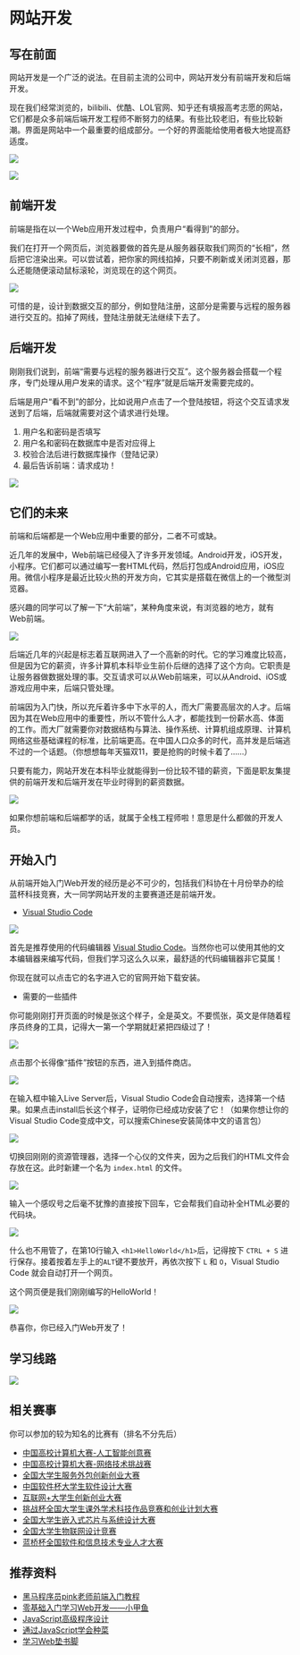# 网站开发

## 写在前面

网站开发是一个广泛的说法。在目前主流的公司中，网站开发分有前端开发和后端开发。

现在我们经常浏览的，bilibili、优酷、LOL官网、知乎还有填报高考志愿的网站，它们都是众多前端后端开发工程师不断努力的结果。有些比较老旧，有些比较新潮。界面是网站中一个最重要的组成部分。一个好的界面能给使用者极大地提高舒适度。

![](https://hellokexie.obs.cn-north-4.myhuaweicloud.com/docs/introduction/image/md/web/zhihu.png)

![](https://hellokexie.obs.cn-north-4.myhuaweicloud.com/docs/introduction/image/md/web/bilibili.png)

## 前端开发

前端是指在以一个Web应用开发过程中，负责用户“看得到”的部分。

我们在打开一个网页后，浏览器要做的首先是从服务器获取我们网页的“长相”，然后把它渲染出来。可以尝试着，把你家的网线掐掉，只要不刷新或关闭浏览器，那么还能随便滚动鼠标滚轮，浏览现在的这个网页。

![](https://hellokexie.obs.cn-north-4.myhuaweicloud.com/docs/introduction/image/md/web/frontend.png)

可惜的是，设计到数据交互的部分，例如登陆注册，这部分是需要与远程的服务器进行交互的。掐掉了网线，登陆注册就无法继续下去了。

## 后端开发

刚刚我们说到，前端“需要与远程的服务器进行交互”。这个服务器会搭载一个程序，专门处理从用户发来的请求。这个“程序”就是后端开发需要完成的。

后端是用户“看不到”的部分，比如说用户点击了一个登陆按钮，将这个交互请求发送到了后端，后端就需要对这个请求进行处理。

1. 用户名和密码是否填写
2. 用户名和密码在数据库中是否对应得上
3. 校验合法后进行数据库操作（登陆记录）
4. 最后告诉前端：请求成功！

![](https://hellokexie.obs.cn-north-4.myhuaweicloud.com/docs/introduction/image/md/web/server.png)

## 它们的未来

前端和后端都是一个Web应用中重要的部分，二者不可或缺。

近几年的发展中，Web前端已经侵入了许多开发领域。Android开发，iOS开发，小程序。它们都可以通过编写一套HTML代码，然后打包成Android应用，iOS应用。微信小程序是最近比较火热的开发方向，它其实是搭载在微信上的一个微型浏览器。

感兴趣的同学可以了解一下“大前端”，某种角度来说，有浏览器的地方，就有Web前端。

![](https://hellokexie.obs.cn-north-4.myhuaweicloud.com/docs/introduction/image/md/web/afraid.png)

后端近几年的兴起是标志着互联网进入了一个高新的时代。它的学习难度比较高，但是因为它的薪资，许多计算机本科毕业生前仆后继的选择了这个方向。它职责是让服务器做数据处理的事。交互请求可以从Web前端来，可以从Android、iOS或游戏应用中来，后端只管处理。

前端因为入门快，所以充斥着许多中下水平的人，而大厂需要高层次的人才。后端因为其在Web应用中的重要性，所以不管什么人才，都能找到一份薪水高、体面的工作。而大厂就需要你对数据结构与算法、操作系统、计算机组成原理、计算机网络这些基础课程的标准，比前端更高。在中国人口众多的时代，高并发是后端逃不过的一个话题。（你想想每年天猫双11，要是抢购的时候卡着了......）

只要有能力，网站开发在本科毕业就能得到一份比较不错的薪资，下面是职友集提供的前端开发和后端开发在毕业时得到的薪资数据。

![](https://hellokexie.obs.cn-north-4.myhuaweicloud.com/docs/introduction/image/md/web/websalary.png)

如果你想前端和后端都学的话，就属于全栈工程师啦！意思是什么都做的开发人员。

## 开始入门

从前端开始入门Web开发的经历是必不可少的，包括我们科协在十月份举办的绘蓝杯科技竞赛，大一同学网站开发的主要赛道还是前端开发。

* [Visual Studio Code](https://code.visualstudio.com/)

![](https://hellokexie.obs.cn-north-4.myhuaweicloud.com/docs/introduction/image/md/web/vscode.png)

首先是推荐使用的代码编辑器 [Visual Studio Code](https://code.visualstudio.com/)。当然你也可以使用其他的文本编辑器来编写代码，但我们学习这么久以来，最舒适的代码编辑器非它莫属！

你现在就可以点击它的名字进入它的官网开始下载安装。

* 需要的一些插件

你可能刚刚打开页面的时候是张这个样子，全是英文。不要慌张，英文是伴随着程序员终身的工具，记得大一第一个学期就赶紧把四级过了！

![](https://hellokexie.obs.cn-north-4.myhuaweicloud.com/docs/introduction/image/md/web/helloworld.png)

点击那个长得像“插件”按钮的东西，进入到插件商店。

![](https://hellokexie.obs.cn-north-4.myhuaweicloud.com/docs/introduction/image/md/web/extensions.png)

在输入框中输入Live Server后，Visual Studio Code会自动搜索，选择第一个结果。如果点击install后长这个样子，证明你已经成功安装了它！（如果你想让你的Visual Studio Code变成中文，可以搜索Chinese安装简体中文的语言包）

![](https://hellokexie.obs.cn-north-4.myhuaweicloud.com/docs/introduction/image/md/web/liveserver.png)

切换回刚刚的资源管理器，选择一个心仪的文件夹，因为之后我们的HTML文件会存放在这。此时新建一个名为 `index.html` 的文件。

![](https://hellokexie.obs.cn-north-4.myhuaweicloud.com/docs/introduction/image/md/web/new.png)

输入一个感叹号之后毫不犹豫的直接按下回车，它会帮我们自动补全HTML必要的代码块。

![](https://hellokexie.obs.cn-north-4.myhuaweicloud.com/docs/introduction/image/md/web/enter.gif)

什么也不用管了，在第10行输入 `<h1>HelloWorld</h1>`后，记得按下 `CTRL + S` 进行保存。接着按着左手上的`ALT`键不要放开，再依次按下 `L` 和 `O`，Visual Studio Code 就会自动打开一个网页。

这个网页便是我们刚刚编写的HelloWorld！

![](https://hellokexie.obs.cn-north-4.myhuaweicloud.com/docs/introduction/image/md/web/final.gif)

恭喜你，你已经入门Web开发了！

## 学习线路

![](https://hellokexie.obs.cn-north-4.myhuaweicloud.com/docs/introduction/image/md/web/frontend-roadmap.png)

## 相关赛事

你可以参加的较为知名的比赛有（排名不分先后）

* [中国高校计算机大赛-人工智能创意赛](http://aicontest.baidu.com)
* [中国高校计算机大赛-网络技术挑战赛](http://net.c4best.cn)
* [全国大学生服务外包创新创业大赛](http://fwwb.org.cn)
* [中国软件杯大学生软件设计大赛](http://www.cnsoftbei.com)
* [互联网+大学生创新创业大赛](http://cy.ncss.cn)
* [挑战杯全国大学生课外学术科技作品竞赛和创业计划大赛](http://tiaozhanbei.net)
* [全国大学生嵌入式芯片与系统设计大赛](http://www.socchina.net)
* [全国大学生物联网设计竞赛](http://iot.sjtu.edu.cn)
* [蓝桥杯全国软件和信息技术专业人才大赛](http://dasai.lanqiao.cn)

## 推荐资料

* [黑马程序员pink老师前端入门教程](http://www.bilibili.com/video/BV14J4114768 )
* [零基础入门学习Web开发——小甲鱼](http://www.bilibili.com/video/BV1QW411N762 )
* [JavaScript高级程序设计](http://product.dangdang.com/29120617.html )
* [通过JavaScript学会种菜](http://vf.therainisme.com )
* [学习Web垫书脚](http://cp.therainisme.com )